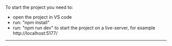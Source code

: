 To start the project you need to:

- open the project in VS code 
- run: "npm install"
- run: "npm run dev" to start the project on a live-server, for example http://localhost:5177/


-----------------------------------------------------------------------------------